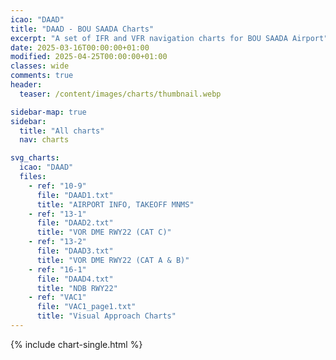 ```yaml
---
icao: "DAAD" 
title: "DAAD - BOU SAADA Charts"
excerpt: "A set of IFR and VFR navigation charts for BOU SAADA Airport"
date: 2025-03-16T00:00:00+01:00
modified: 2025-04-25T00:00:00+01:00
classes: wide
comments: true
header:
  teaser: /content/images/charts/thumbnail.webp

sidebar-map: true
sidebar:
  title: "All charts"
  nav: charts

svg_charts:
  icao: "DAAD"
  files:
    - ref: "10-9"
      file: "DAAD1.txt"
      title: "AIRPORT INFO, TAKEOFF MNMS"
    - ref: "13-1"
      file: "DAAD2.txt"
      title: "VOR DME RWY22 (CAT C)"
    - ref: "13-2"
      file: "DAAD3.txt"
      title: "VOR DME RWY22 (CAT A & B)"
    - ref: "16-1"
      file: "DAAD4.txt"
      title: "NDB RWY22"
    - ref: "VAC1"
      file: "VAC1_page1.txt"
      title: "Visual Approach Charts"
---
```


{% include chart-single.html %}
